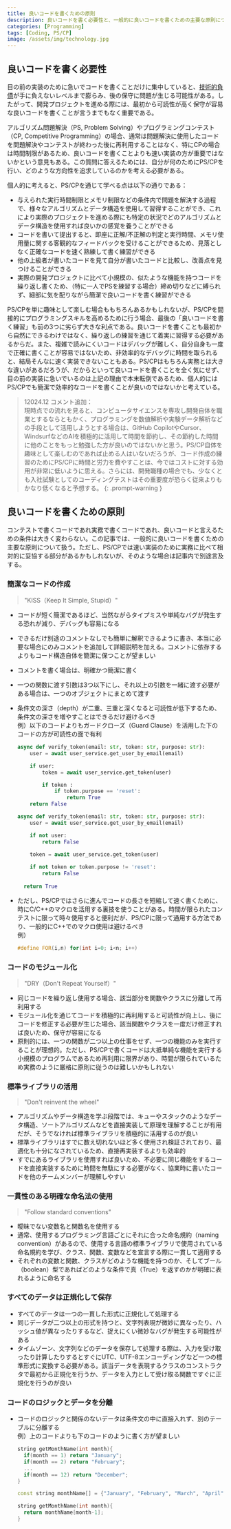 ```yaml
---
title: 良いコードを書くための原則
description: 良いコードを書く必要性と、一般的に良いコードを書くための主要な原則について学ぶ。
categories: [Programming]
tags: [Coding, PS/CP]
image: /assets/img/technology.jpg
---
```

## 良いコードを書く必要性
目の前の実装のために急いでコードを書くことだけに集中していると、[技術的負債](/posts/Technical-debt/)が手に負えないレベルまで膨らみ、後の保守に問題が生じる可能性がある。したがって、開発プロジェクトを進める際には、最初から可読性が高く保守が容易な良いコードを書くことが言うまでもなく重要である。

アルゴリズム問題解決（PS, Problem Solving）やプログラミングコンテスト（CP, Competitive Programming）の場合、通常は問題解決に使用したコードを問題解決やコンテストが終わった後に再利用することはなく、特にCPの場合は時間制限があるため、良いコードを書くことよりも速い実装の方が重要ではないかという意見もある。この質問に答えるためには、自分が何のためにPS/CPを行い、どのような方向性を追求しているのかを考える必要がある。

個人的に考えると、PS/CPを通じて学べる点は以下の通りである：
- 与えられた実行時間制限とメモリ制限などの条件内で問題を解決する過程で、様々なアルゴリズムとデータ構造を使用して習得することができ、これにより実際のプロジェクトを進める際にも特定の状況でどのアルゴリズムとデータ構造を使用すれば良いかの感覚を養うことができる
- コードを書いて提出すると、即座に正解/不正解の判定と実行時間、メモリ使用量に関する客観的なフィードバックを受けることができるため、見落としなく正確なコードを速く熟練して書く練習ができる
- 他の上級者が書いたコードを見て自分が書いたコードと比較し、改善点を見つけることができる
- 実際の開発プロジェクトに比べて小規模の、似たような機能を持つコードを繰り返し書くため、（特に一人でPSを練習する場合）締め切りなどに縛られず、細部に気を配りながら簡潔で良いコードを書く練習ができる

PS/CPを単に趣味として楽しむ場合ももちろんあるかもしれないが、PS/CPを間接的にプログラミングスキルを高めるために行う場合、最後の「良いコードを書く練習」も前の3つに劣らず大きな利点である。良いコードを書くことも最初から自然にできるわけではなく、繰り返しの練習を通じて着実に習得する必要があるからだ。また、複雑で読みにくいコードはデバッグが難しく、自分自身も一度で正確に書くことが容易ではないため、非効率的なデバッグに時間を取られると、結局そんなに速く実装できないこともある。PS/CPはもちろん実務とは大きな違いがあるだろうが、だからといって良いコードを書くことを全く気にせず、目の前の実装に急いでいるのは上記の理由で本末転倒であるため、個人的にはPS/CPでも簡潔で効率的なコードを書くことが良いのではないかと考えている。

> 12024.12 コメント追加：  
> 現時点での流れを見ると、コンピュータサイエンスを専攻し開発自体を職業とするならともかく、プログラミングを数値解析や実験データ解析などの手段として活用しようとする場合は、GitHub CopilotやCursor、WindsurfなどのAIを積極的に活用して時間を節約し、その節約した時間に他のことをもっと勉強した方が良いのではないかと思う。PS/CP自体を趣味として楽しむのであれば止める人はいないだろうが、コード作成の練習のためにPS/CPに時間と労力を費やすことは、今ではコストに対する効用が非常に低いように思える。さらには、開発職種の場合でも、少なくとも入社試験としてのコーディングテストはその重要度が恐らく従来よりもかなり低くなると予想する。
{: .prompt-warning }

## 良いコードを書くための原則
コンテストで書くコードであれ実務で書くコードであれ、良いコードと言えるための条件は大きく変わらない。この記事では、一般的に良いコードを書くための主要な原則について扱う。ただし、PS/CPでは速い実装のために実務に比べて相対的に妥協する部分があるかもしれないが、そのような場合は記事内で別途言及する。

### 簡潔なコードの作成
> "KISS（Keep It Simple, Stupid）"

- コードが短く簡潔であるほど、当然ながらタイプミスや単純なバグが発生する恐れが減り、デバッグも容易になる
- できるだけ別途のコメントなしでも簡単に解釈できるように書き、本当に必要な場合にのみコメントを追加して詳細説明を加える。コメントに依存するよりもコード構造自体を簡潔に保つことが望ましい
- コメントを書く場合は、明確かつ簡潔に書く
- 一つの関数に渡す引数は3つ以下にし、それ以上の引数を一緒に渡す必要がある場合は、一つのオブジェクトにまとめて渡す
- 条件文の深さ（depth）が二重、三重と深くなると可読性が低下するため、条件文の深さを増やすことはできるだけ避けるべき  
  例）以下のコードよりもガードクローズ（Guard Clause）を活用した下のコードの方が可読性の面で有利

  ```python
  async def verify_token(email: str, token: str, purpose: str):
      user = await user_service.get_user_by_email(email)
  
      if user:
          token = await user_service.get_token(user)
  
          if token :
              if token.purpose == 'reset':
                  return True
      return False
  ```
  ```python
  async def verify_token(email: str, token: str, purpose: str):
      user = await user_service.get_user_by_email(email)
  
      if not user:
          return False
    
      token = await user_service.get_token(user)
  
      if not token or token.purpose != 'reset':
          return False
    
    return True
  ```
- ただし、PS/CPではさらに進んでコードの長さを短縮して速く書くために、時にC/C++のマクロを活用する裏技を使うことがある。時間が限られたコンテストに限って時々使用すると便利だが、PS/CPに限って通用する方法であり、一般的にC++でのマクロ使用は避けるべき  
  例）

  ```c++
  #define FOR(i,n) for(int i=0; i<n; i++)
  ```

### コードのモジュール化
> "DRY（Don't Repeat Yourself）"

- 同じコードを繰り返し使用する場合、該当部分を関数やクラスに分離して再利用する
- モジュール化を通じてコードを積極的に再利用すると可読性が向上し、後にコードを修正する必要が生じた場合、該当関数やクラスを一度だけ修正すれば良いため、保守が容易になる
- 原則的には、一つの関数が二つ以上の仕事をせず、一つの機能のみを実行することが理想的。ただし、PS/CPで書くコードは大抵単純な機能を実行する小規模のプログラムであるため再利用に限界があり、時間が限られているため実務のように厳格に原則に従うのは難しいかもしれない

### 標準ライブラリの活用
> "Don't reinvent the wheel"

- アルゴリズムやデータ構造を学ぶ段階では、キューやスタックのようなデータ構造、ソートアルゴリズムなどを直接実装して原理を理解することが有用だが、そうでなければ標準ライブラリを積極的に活用するのが良い
- 標準ライブラリはすでに数え切れないほど多く使用され検証されており、最適化も十分になされているため、直接再実装するよりも効率的
- すでにあるライブラリを使用すれば良いため、不必要に同じ機能をするコードを直接実装するために時間を無駄にする必要がなく、協業時に書いたコードを他のチームメンバーが理解しやすい

### 一貫性のある明確な命名法の使用
> "Follow standard conventions"

- 曖昧でない変数名と関数名を使用する
- 通常、使用するプログラミング言語ごとにそれに合った命名規約（naming convention）があるので、使用する言語の標準ライブラリで使用されている命名規約を学び、クラス、関数、変数などを宣言する際に一貫して適用する
- それぞれの変数と関数、クラスがどのような機能を持つのか、そしてブール（boolean）型であればどのような条件で真（True）を返すのかが明確に表れるように命名する

### すべてのデータは正規化して保存
- すべてのデータは一つの一貫した形式に正規化して処理する
- 同じデータが二つ以上の形式を持つと、文字列表現が微妙に異なったり、ハッシュ値が異なったりするなど、捉えにくい微妙なバグが発生する可能性がある
- タイムゾーン、文字列などのデータを保存して処理する際は、入力を受け取ったり計算したりするとすぐにUTC、UTF-8エンコーディングなど一つの標準形式に変換する必要がある。該当データを表現するクラスのコンストラクタで最初から正規化を行うか、データを入力として受け取る関数ですぐに正規化を行うのが良い

### コードのロジックとデータを分離
- コードのロジックと関係のないデータは条件文の中に直接入れず、別のテーブルに分離する  
  例）上のコードよりも下のコードのように書く方が望ましい

  ```c++
  string getMonthName(int month){
    if(month == 1) return "January";
    if(month == 2) return "February";
    ...
    if(month == 12) return "December";
  }
  ```
  ```c++
  const string monthName[] = {"January", "February", "March", "April", "May", "June", "July", "August", "September", "October", "November", "December"};

  string getMonthName(int month){
    return monthName[month-1];
  }
  ```
